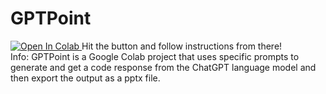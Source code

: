 # GPTPoint
<a target="_blank" href="https://colab.research.google.com/github/TheSiker/GPTPoint/blob/main/GPTPoint.ipynb">
  <img src="https://colab.research.google.com/assets/colab-badge.svg" alt="Open In Colab"/>
</a>
Hit the button and follow instructions from there!
<br>
Info: GPTPoint is a Google Colab project that uses specific prompts to generate and get a code response from the ChatGPT language model and then export the output as a pptx file.
